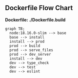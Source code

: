 ## Dockerfile Flow Chart

**Dockerfile: ./Dockerfile.build**

```mermaid
graph TB;
  node:18.16.0-slim --> base
  base --> install
  install --> prod
  prod --> build
  prod --> serve_files
  prod --> dev_server
  install --> dev
  dev --> type_check
  dev --> test
  dev --> eslint
```
